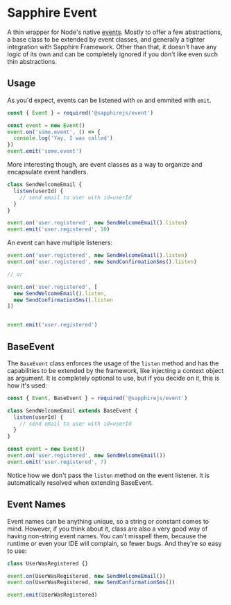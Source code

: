# Sapphire Event

A thin wrapper for Node's native [events](https://nodejs.org/api/events.html). Mostly to offer a few abstractions, a base class to be extended by event classes, and generally a tighter integration with Sapphire Framework. Other than that, it doesn't have any logic of its own and can be completely ignored if you don't like even such thin abstractions.

## Usage

As you'd expect, events can be listened with `on` and emmited with `emit`.

```js
const { Event } = required('@sapphirejs/event')

const event = new Event()
event.on('some.event', () => {
  console.log('Yay, I was called')
})
event.emit('some.event')
```

More interesting though, are event classes as a way to organize and encapsulate event handlers.

```js
class SendWelcomeEmail {
  listen(userId) {
    // send email to user with id=userId
  }
}

event.on('user.registered', new SendWelcomeEmail().listen)
event.emit('user.registered', 10)
```

An event can have multiple listeners:

```js
event.on('user.registered', new SendWelcomeEmail().listen)
event.on('user.registered', new SendConfirmationSms().listen)

// or

event.on('user.registered', [
  new SendWelcomeEmail().listen,
  new SendConfirmationSms().listen
])


event.emit('user.registered')
```

## BaseEvent

The `BaseEvent` class enforces the usage of the `listen` method and has the capabilities to be extended by the framework, like injecting a context object as argument. It is completely optional to use, but if you decide on it, this is how it's used:

```js
const { Event, BaseEvent } = required('@sapphirejs/event')

class SendWelcomeEmail extends BaseEvent {
  listen(userId) {
    // send email to user with id=userId
  }
}

const event = new Event()
event.on('user.registered', new SendWelcomeEmail())
event.emit('user.registered', 7)
```

Notice how we don't pass the `listen` method on the event listener. It is automatically resolved when extending BaseEvent.

## Event Names

Event names can be anything unique, so a string or constant comes to mind. However, if you think about it, class are also a very good way of having non-string event names. You can't misspell them, because the runtime or even your IDE will complain, so fewer bugs. And they're so easy to use:

```js
class UserWasRegistered {}

event.on(UserWasRegistered, new SendWelcomeEmail())
event.on(UserWasRegistered, new SendConfirmationSms())

event.emit(UserWasRegistered)
```
